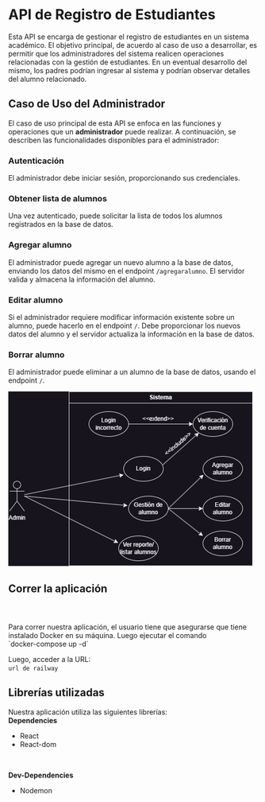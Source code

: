 # API de Registro de Estudiantes

Esta API se encarga de gestionar el registro de estudiantes en un sistema académico. 
El objetivo principal, de acuerdo al caso de uso a desarrollar, es permitir que los administradores del sistema realicen operaciones relacionadas con la gestión de estudiantes.
En un eventual desarrollo del mismo, los padres podrían ingresar al sistema y podrían observar detalles del alumno relacionado.
<br>
## Caso de Uso del Administrador
El caso de uso principal de esta API se enfoca en las funciones y operaciones que un **administrador** puede realizar. A continuación, se describen las funcionalidades disponibles para el administrador:
<br>

### Autenticación
El administrador debe iniciar sesión, proporcionando sus credenciales. 
<br>

### Obtener lista de alumnos
Una vez autenticado, puede solicitar la lista de todos los alumnos registrados en la base de datos. 
<br>

### Agregar alumno
El administrador puede agregar un nuevo alumno a la base de datos, enviando los datos del mismo en el endpoint `/agregaralumno`. El servidor valida y almacena la información del alumno.
<br>

### Editar alumno
Si el administrador requiere modificar información existente sobre un alumno, puede hacerlo en el endpoint `/`. Debe proporcionar los nuevos datos del alumno y el servidor actualiza la información en la base de datos.
<br>

### Borrar alumno
El administrador puede eliminar a un alumno de la base de datos, usando el endpoint `/`.
<br>

![caso-de-uso-admin](./IMG/casosDEUSO.jpeg)
<br>

## Correr la aplicación
#
<br>
Para correr nuestra aplicación, el usuario tiene que asegurarse que tiene instalado Docker en su máquina. Luego ejecutar el comando<br>
`docker-compose up -d`

Luego, acceder a la URL:<br>
`url de railway`
<br>

## Librerías utilizadas
Nuestra aplicación utiliza las siguientes librerías:
<br>
**Dependencies**
- React
- React-dom
<br>

**Dev-Dependencies**
- Nodemon
